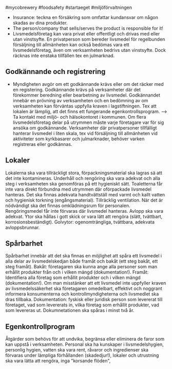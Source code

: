 #mycobrewery #foodsafety #startaeget #miljöförvaltningen

- Insurance: teckna en försäkring som omfattar kundansvar om någon skadas av dina produkter. 
- The person/company that sells/serves the product is responsible for it!
- Livsmedelsföretag kan vara privat eller offentligt och drivas med eller utan vinstsyfte. En privatperson som bereder livsmedel för regelbunden försäljning till allmänheten kan också bedömas vara ett livsmedelsföretag, även om verksamheten bedrivs utan vinstsyfte. Dock räcknas inte enstaka tillfällen tex en julmarknad.


## Godkännande och registrering
- Myndigheten avgör om ett godkännande krävs eller om det räcker med en registering. Godkännande krävs på verksamheter där det förekommer beredning eller bearbetning av livsmedel. Godkännandet innebär en prövning av verksamheten och en bedömning av om verksamheten kan förväntas uppfylla kraven i lagstiftningen. Tex att lokalen är lämplig, att det finns ett fungerande egenkontrollsprogram. --> Ta kontakt med miljö- och hälsokontoret i kommunen. Om flera livsmedelsföretag delar på utrymmen måste varje företagare var för sig ansöka om godkännande. Verksamheter där privatpersoner tillfälligt hanterar livsmedel i liten skala, tex vid försäljning till allmänheten vid aktiviteter som kyrkbasarer och julmarknader, behöver varken registreras eller godkännas.

## Lokaler
Lokalerna ska vara tillräckligt stora, förpackningsmaterial ska lagras sä att det inte kontamineras. Underhåll och rengöring ska vara adekvat och alla steg i verksamheten ska genomföras på ett hygieniskt sätt. Toaletterna får inte vara direkt förbundna med utrymmen där oförpackade livsmedel hanteras. Det ska finnas adekvata handtvättställ med varmt och kallt vatten och hygienisk torkning (engångsmaterial). Tillräcklig ventilation. När det är nödvändigt ska det finnas omklädningsrum för personalen. Rengöringsmedel får inte förvaras där livsmedel hanteras. Avlopp ska vara adekvat. Ytor ska hållas i gott skick or vara lätt att rengöra (slätt, tvättbart, korrosionsbeständigt). Golvytor: ogenomträngliga, tvättbara, adekvata avloppsbrunnar.

## Spårbarhet
Spårbarhet innebär att det ska finnas en möjlighet att spåra ett livsmedel i alla delar av livsmedelskedjan både framåt och bakåt (ett steg bakåt, ett steg framåt). Bakåt: företagaren ska kunna ange alla personer som man erhållit produkter från och i vilken mängd (dokumentation!). Framåt: Identifiera alla företag som erhållit produkter och i vilken mängd (dokumentation!). Om man misstänker att ett livsmedel inte uppfyller kraven av livsmedelssäkerhet ska företagaren omedelbart, effektivt och noggrant informera konsumenterna och kontrollmyndigheterna och livsmedlet ska dras tillbaka. Dokumentation: fyskisk eller juridisk person som levererat till företaget, vad som levererats in, vilka företag som erhållit produkter, vad som levereras ut. Dokumnetationen ska spåras i minst två år. 

## Egenkontrollprogram
Åtgärder som behövs för att undvika, begränsa eller eliminera de faror som kan uppstå i verksamheten. Personal ska ha kunskaper i livsmedelshygien, personlig hygien, vatten ska vara rent, råvaror och ingredienser ska förvaras under lämpliga förhållanden (skadedjur!), lokaler och utrustning ska vara lätta att rengöra, inga "korsande flöden", 